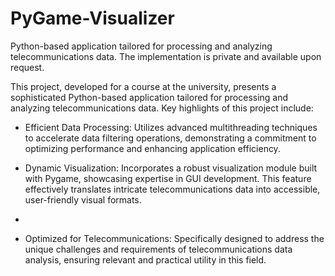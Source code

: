 # PyGame-Visualizer
Python-based application tailored for processing and analyzing telecommunications data. The implementation is private and available upon request.

This project, developed for a course at the university, presents a sophisticated Python-based application tailored for processing and analyzing telecommunications data. Key highlights of this project include:

- Efficient Data Processing: Utilizes advanced multithreading techniques to accelerate data filtering operations, demonstrating a commitment to optimizing performance and enhancing application efficiency.
  
- Dynamic Visualization: Incorporates a robust visualization module built with Pygame, showcasing expertise in GUI development. This feature effectively translates intricate telecommunications data into accessible, user-friendly visual formats.
- 
- Optimized for Telecommunications: Specifically designed to address the unique challenges and requirements of telecommunications data analysis, ensuring relevant and practical utility in this field.
